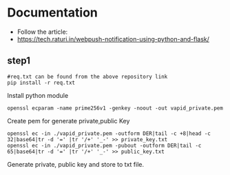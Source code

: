 # Documentation

* Follow the article:
* https://tech.raturi.in/webpush-notification-using-python-and-flask/


## step1
```
#req.txt can be found from the above repository link 
pip install -r req.txt
```
Install python module
```
openssl ecparam -name prime256v1 -genkey -noout -out vapid_private.pem
```
Create pem for generate private,public Key

```
openssl ec -in ./vapid_private.pem -outform DER|tail -c +8|head -c 32|base64|tr -d '=' |tr '/+' '_-' >> private_key.txt
openssl ec -in ./vapid_private.pem -pubout -outform DER|tail -c 65|base64|tr -d '=' |tr '/+' '_-' >> public_key.txt
```

Generate private, public key and store to txt file.
